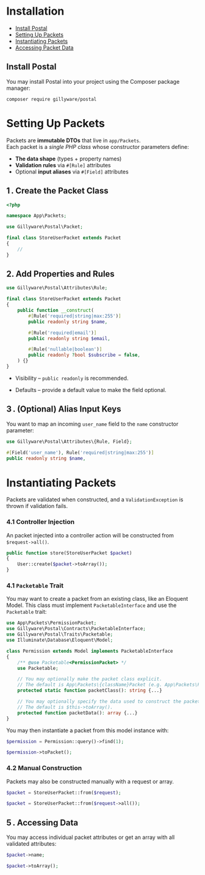 # Installation

- [Install Postal](#install-postal)
- [Setting Up Packets](#setting-up-packets)
- [Instantiating Packets](#instantiating-packets)
- [Accessing Packet Data](#accessing-packet-data)

<a name="install-postal"></a>
## Install Postal

You may install Postal into your project using the Composer package manager:

```shell
composer require gillyware/postal
```

<a name="setting-up-packets"></a>
# Setting Up Packets

Packets are **immutable DTOs** that live in `app/Packets`.  
Each packet is a *single PHP class* whose constructor parameters define:

* **The data shape** (types + property names)  
* **Validation rules** via `#[Rule]` attributes  
* Optional **input aliases** via `#[Field]` attributes

## 1 . Create the Packet Class

```php
<?php

namespace App\Packets;

use Gillyware\Postal\Packet;

final class StoreUserPacket extends Packet
{
    //
}
```

## 2. Add Properties and Rules

```php
use Gillyware\Postal\Attributes\Rule;

final class StoreUserPacket extends Packet
{
    public function __construct(
        #[Rule('required|string|max:255')]
        public readonly string $name,

        #[Rule('required|email')]
        public readonly string $email,

        #[Rule('nullable|boolean')]
        public readonly ?bool $subscribe = false,
    ) {}
}
```

* Visibility – `public readonly` is recommended.

* Defaults – provide a default value to make the field optional.

## 3 . (Optional) Alias Input Keys

You want to map an incoming `user_name` field to the `name` constructor parameter:

```php
use Gillyware\Postal\Attributes\{Rule, Field};

#[Field('user_name'), Rule('required|string|max:255')]
public readonly string $name,
```

<a name="instantiating-packets"></a>
# Instantiating Packets

Packets are validated when constructed, and a `ValidationException` is thrown if validation fails.

### 4.1 Controller Injection

An packet injected into a controller action will be constructed from `$request->all()`.

```php
public function store(StoreUserPacket $packet)
{
    User::create($packet->toArray());
}
```

### 4.1 `Packetable` Trait

You may want to create a packet from an existing class, like an Eloquent Model. This class must implement `PacketableInterface` and use the `Packetable` trait:

```php
use App\Packets\PermissionPacket;
use Gillyware\Postal\Contracts\PacketableInterface;
use Gillyware\Postal\Traits\Packetable;
use Illuminate\Database\Eloquent\Model;

class Permission extends Model implements PacketableInterface
{
    /** @use Packetable<PermissionPacket> */
    use Packetable;

    // You may optionally make the packet class explicit.
    // The default is App\Packets\{className}Packet (e.g. App\Packets\PermissionPacket).
    protected static function packetClass(): string {...}

    // You may optionally specify the data used to construct the packet.
    // The default is $this->toArray().
    protected function packetData(): array {...}
}
```

You may then instantiate a packet from this model instance with:

```php
$permission = Permission::query()->find(1);

$permission->toPacket();
```

### 4.2 Manual Construction

Packets may also be constructed manually with a request or array.

```php
$packet = StoreUserPacket::from($request);

$packet = StoreUserPacket::from($request->all());
```

<a name="accessing-packet-data"></a>
## 5 . Accessing Data

You may access individual packet attributes or get an array with all validated attributes:

```php
$packet->name;

$packet->toArray();
```